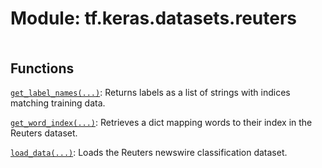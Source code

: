 <div itemscope itemtype="http://developers.google.com/ReferenceObject">
<meta itemprop="name" content="tf.keras.datasets.reuters" />
<meta itemprop="path" content="Stable" />
</div>

# Module: tf.keras.datasets.reuters

<!-- Insert buttons and diff -->

<table class="tfo-notebook-buttons tfo-api nocontent" align="left">

</table>







## Functions

[`get_label_names(...)`](../../../tf/keras/datasets/reuters/get_label_names.md): Returns labels as a list of strings with indices matching training data.

[`get_word_index(...)`](../../../tf/keras/datasets/reuters/get_word_index.md): Retrieves a dict mapping words to their index in the Reuters dataset.

[`load_data(...)`](../../../tf/keras/datasets/reuters/load_data.md): Loads the Reuters newswire classification dataset.

